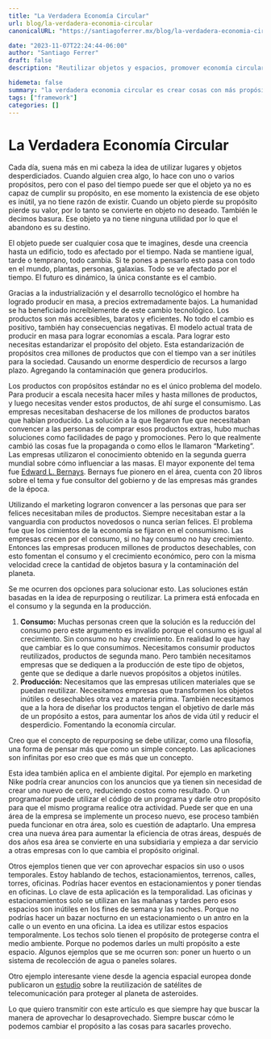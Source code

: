 ```yaml
---
title: "La Verdadera Economía Circular"
url: blog/la-verdadera-economia-circular
canonicalURL: "https://santiagoferrer.mx/blog/la-verdadera-economia-circular" 

date: "2023-11-07T22:24:44-06:00"
author: "Santiago Ferrer"
draft: false
description: "Reutilizar objetos y espacios, promover economía circular, aplicar temporalidad, y cambiar propósitos para reducir desperdicio y contaminación."

hidemeta: false
summary: "la verdadera economia circular es crear cosas con más propósitos"
tags: ["framework"]
categories: []
---
```


# La Verdadera Economía Circular

Cada día, suena más en mi cabeza la idea de utilizar lugares y objetos desperdiciados. Cuando alguien crea algo, lo hace con uno o varios propósitos, pero con el paso del tiempo puede ser que el objeto ya no es capaz de cumplir su propósito, en ese momento la existencia de ese objeto es inútil, ya no tiene razón de existir. Cuando un objeto pierde su propósito pierde su valor, por lo tanto se convierte en objeto no deseado. También le decimos basura. Ese objeto ya no tiene ninguna utilidad por lo que el abandono es su destino.

El objeto puede ser cualquier cosa que te imagines, desde una creencia hasta un edificio, todo es afectado por el tiempo. Nada se mantiene igual, tarde o temprano, todo cambia. Si te pones a pensarlo esto pasa con todo en el mundo, plantas, personas, galaxias. Todo se ve afectado por el tiempo. El futuro es dinámico, la única constante es el cambio.

Gracias a la industrialización y el desarrollo tecnológico el hombre ha logrado producir en masa, a precios extremadamente bajos. La humanidad se ha beneficiado increíblemente de este cambio tecnológico. Los productos son más accesibles, baratos y eficientes. No todo el cambio es positivo, también hay consecuencias negativas. El modelo actual trata de producir en masa para lograr economías a escala. Para lograr esto necesitas estandarizar el propósito del objeto. Esta estandarización de propósitos crea millones de productos que con el tiempo van a ser inútiles para la sociedad. Causando un enorme desperdicio de recursos a largo plazo. Agregando la contaminación que genera producirlos.

Los productos con propósitos estándar no es el único problema del modelo. Para producir a escala necesita hacer miles y hasta millones de productos, y luego necesitas vender estos productos, de ahí surge el consumismo. Las empresas necesitaban deshacerse de los millones de productos baratos que habían producido. La solución a la que llegaron fue que necesitaban convencer a las personas de comprar esos productos extras, hubo muchas soluciones como facilidades de pago y promociones. Pero lo que realmente cambió las cosas fue la propaganda o como ellos le llamaron “Marketing”. Las empresas utilizaron el conocimiento obtenido en la segunda guerra mundial sobre cómo influenciar a las masas. El mayor exponente del tema fue [Edward L. Bernays](https://en.wikipedia.org/wiki/Edward_Bernays). Bernays fue pionero en el área, cuenta con 20 libros sobre el tema y fue consultor del gobierno y de las empresas más grandes de la época.

Utilizando el marketing lograron convencer a las personas que para ser felices necesitaban miles de productos. Siempre necesitaban estar a la vanguardia con productos novedosos o nunca serían felices. El problema fue que los cimientos de la economía se fijaron en el consumismo. Las empresas crecen por el consumo, si no hay consumo no hay crecimiento. Entonces las empresas producen millones de productos desechables, con esto fomentan el consumo y el crecimiento económico, pero con la misma velocidad crece la cantidad de objetos basura y la contaminación del planeta.

Se me ocurren dos opciones para solucionar esto. Las soluciones están basadas en la idea de repurposing o reutilizar. La primera está enfocada en el consumo y la segunda en la producción.

1. **Consumo:** Muchas personas creen que la solución es la reducción del consumo pero este argumento es invalido porque el consumo es igual al crecimiento. Sin consumo no hay crecimiento. En realidad lo que hay que cambiar es lo que consumimos. Necesitamos consumir productos reutilizados, productos de segunda mano. Pero también necesitamos empresas que se dediquen a la producción de este tipo de objetos, gente que se dedique a darle nuevos propósitos a objetos inútiles.
2. **Producción:** Necesitamos que las empresas utilicen materiales que se puedan reutilizar. Necesitamos empresas que transformen los objetos inútiles o desechables otra vez a materia prima. También necesitamos que a la hora de diseñar los productos tengan el objetivo de darle más de un propósito a estos, para aumentar los años de vida útil y reducir el desperdicio. Fomentando la economía circular.

Creo que el concepto de repurposing se debe utilizar, como una filosofía, una forma de pensar más que como un simple concepto. Las aplicaciones son infinitas por eso creo que es más que un concepto.

Esta idea también aplica en el ambiente digital. Por ejemplo en marketing Nike podría crear anuncios con los anuncios que ya tienen sin necesidad de crear uno nuevo de cero, reduciendo costos como resultado. O un programador puede utilizar el código de un programa y darle otro propósito para que el mismo programa realice otra actividad. Puede ser que en una área de la empresa se implemente un proceso nuevo, ese proceso también pueda funcionar en otra área, solo es cuestión de adaptarlo. Una empresa crea una nueva área para aumentar la eficiencia de otras áreas, después de dos años esa área se convierte en una subsidiaria y empieza a dar servicio a otras empresas con lo que cambia el propósito original.

Otros ejemplos tienen que ver con aprovechar espacios sin uso o usos temporales. Estoy hablando de techos, estacionamientos, terrenos, calles, torres, oficinas. Podrías hacer eventos en estacionamientos y poner tiendas en oficinas. Lo clave de esta aplicación es la temporalidad. Las oficinas y estacionamientos solo se utilizan en las mañanas y tardes pero esos espacios son inútiles en los fines de semana y las noches. Porque no podrías hacer un bazar nocturno en un estacionamiento o un antro en la calle o un evento en una oficina. La idea es utilizar estos espacios temporalmente. Los techos solo tienen el propósito de protegerse contra el medio ambiente. Porque no podemos darles un multi propósito a este espacio. Algunos ejemplos que se me ocurren son: poner un huerto o un sistema de recolección de agua o paneles solares.

Otro ejemplo interesante viene desde la agencia espacial europea donde publicaron un [estudio](https://www.wionews.com/science/defending-earth-repurposing-telecommunication-satellites-to-protect-earth-from-asteroid-collision-397435) sobre la reutilización de satélites de telecomunicación para proteger al planeta de asteroides.

Lo que quiero transmitir con este artículo es que siempre hay que buscar la manera de aprovechar lo desaprovechado. Siempre buscar cómo le podemos cambiar el propósito a las cosas para sacarles provecho.
